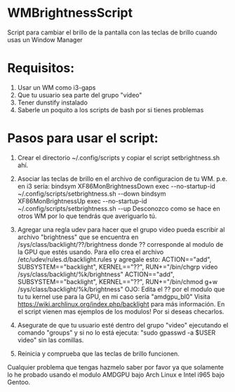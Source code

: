 # WMBrightnessScript
Script para cambiar el brillo de la pantalla con las teclas de brillo cuando usas un Window Manager

# Requisitos:
1. Usar un WM como i3-gaps
2. Que tu usuario sea parte del grupo "video"
3. Tener dunstify instalado
4. Saberle un poquito a los scripts de bash por si tienes problemas

# Pasos para usar el script:
1. Crear el directorio ~/.config/scripts y copiar el script setbrightness.sh ahí.

2. Asociar las teclas de brillo en el archivo de configuracion de tu WM.
p.e. en i3 sería:
bindsym XF86MonBrightnessDown exec --no-startup-id ~/.config/scripts/setbrightness.sh --down
bindsym XF86MonBrightnessUp exec --no-startup-id ~/.config/scripts/setbrightness.sh --up
Desconozco como se hace en otros WM por lo que tendrás que averiguarlo tú.

3. Agregar una regla udev para hacer que el grupo video pueda escribir al archivo "brightness"
que se encuentra en /sys/class/backlight/??/brightness donde ?? corresponde al modulo de la GPU
que estés usando. Para ello crea el archivo /etc/udev/rules.d/backlight.rules y agregale esto:
ACTION=="add", SUBSYSTEM=="backlight", KERNEL=="??", RUN+="/bin/chgrp video /sys/class/backlight/%k/brightness"
ACTION=="add", SUBSYSTEM=="backlight", KERNEL=="??", RUN+="/bin/chmod g+w /sys/class/backlight/%k/brightness"
OJO: Edita el ?? por el modulo que tu tu kernel use para la GPU, en mi caso sería "amdgpu_bl0"
Visita https://wiki.archlinux.org/index.php/backlight para más información. En el script vienen mas ejemplos de los modulos!
Por si deseas checarlos.

4. Asegurate de que tu usuario esté dentro del grupo "video" ejecutando el comando "groups" y si no lo está ejecuta:
"sudo gpasswd -a $USER video" sin las comillas.

5. Reinicia y comprueba que las teclas de brillo funcionen.

Cualquier problema que tengas hazmelo saber por favor ya que solamente lo he probado usando el modulo AMDGPU bajo Arch Linux e
Intel i965 bajo Gentoo.
